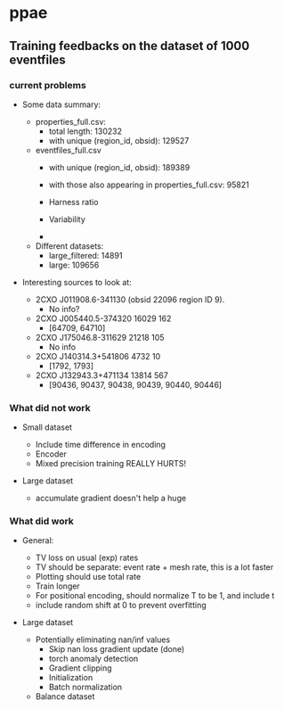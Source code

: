 # ppae

## Training feedbacks on the dataset of 1000 eventfiles
### current problems

- Some data summary:
    - properties_full.csv: 
        - total length: 130232
        - with unique (region_id, obsid): 129527
    - eventfiles_full.csv
        - with unique (region_id, obsid): 189389
        - with those also appearing in properties_full.csv: 95821
        
        
        - Harness ratio
        - Variability
        - 
    - Different datasets:
        - large_filtered: 14891
        - large: 109656
        
- Interesting sources to look at:
    - 2CXO J011908.6-341130 (obsid 22096 region ID 9).
        - No info?
    - 2CXO J005440.5-374320        16029                    162   
        - [64709, 64710]
    - 2CXO J175046.8-311629        21218                    105 
       - No info
    - 2CXO J140314.3+541806        4732                     10 
        - [1792, 1793]
    - 2CXO J132943.3+471134        13814                    567   
        - [90436, 90437, 90438, 90439, 90440, 90446]
        


### What did not work
- Small dataset
    - Include time difference in encoding
    - Encoder
    - Mixed precision training REALLY HURTS!

- Large dataset
    - accumulate gradient doesn't help a huge

    

### What did work
- General:
    - TV loss on usual (exp) rates
    - TV should be separate: event rate + mesh rate, this is a lot faster
    - Plotting should use total rate
    - Train longer
    - For positional encoding, should normalize T to be 1, and include t
    - include random shift at 0 to prevent overfitting
    
- Large dataset

    - Potentially eliminating nan/inf values
        - Skip nan loss gradient update (done)
        - torch anomaly detection
        - Gradient clipping
        - Initialization
        - Batch normalization
    - Balance dataset
    
